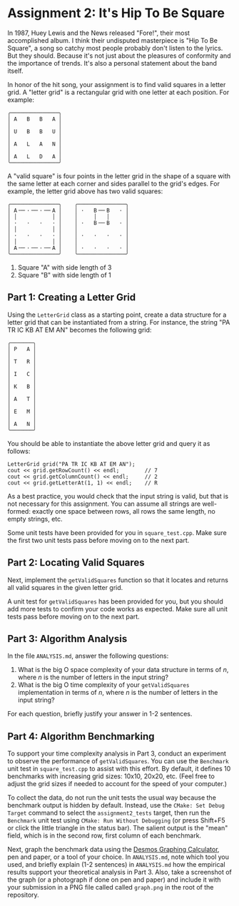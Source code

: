 # Assignment 2: It's Hip To Be Square

In 1987, Huey Lewis and the News released "Fore!", their most accomplished album. I think their undisputed masterpiece is "Hip To Be Square", a song so catchy most people probably don't listen to the lyrics. But they should. Because it's not just about the pleasures of conformity and the importance of trends. It's also a personal statement about the band itself.

In honor of the hit song, your assignment is to find valid squares in a letter grid. A "letter grid" is a rectangular grid with one letter at each position. For example:

    ╭───────────────╮
    │ A   B   B   A │
    │               │
    │ U   B   B   U │
    │               │
    │ A   L   A   N │
    │               │
    │ A   L   D   A │
    ╰───────────────╯

A "valid square" is four points in the letter grid in the shape of a square with the same letter at each corner and sides parallel to the grid's edges. For example, the letter grid above has two valid squares:

    ╭───────────────╮    ╭───────────────╮
    │ A╶─╴·╶─╴·╶─╴A │    │ ·   B╶─╴B   · │
    │ │           │ │    │     │   │     │
    │ ·   ·   ·   · │    │ ·   B╶─╴B   · │
    │ │           │ │    │               │
    │ ·   ·   ·   · │    │ ·   ·   ·   · │
    │ │           │ │    │               │
    │ A╶─╴·╶─╴·╶─╴A │    │ ·   ·   ·   · │
    ╰───────────────╯    ╰───────────────╯

1. Square "A" with side length of 3
2. Square "B" with side length of 1

## Part 1: Creating a Letter Grid

Using the `LetterGrid` class as a starting point, create a data structure for a letter grid that can be instantiated from a string. For instance, the string "PA TR IC KB AT EM AN" becomes the following grid:

    ╭───────╮
    │ P   A │
    │       │
    │ T   R │
    │       │
    │ I   C │
    │       │
    │ K   B │
    │       │
    │ A   T │
    │       │
    │ E   M │
    │       │
    │ A   N │
    ╰───────╯

You should be able to instantiate the above letter grid and query it as follows:

    LetterGrid grid("PA TR IC KB AT EM AN");
    cout << grid.getRowCount() << endl;        // 7
    cout << grid.getColumnCount() << endl;     // 2
    cout << grid.getLetterAt(1, 1) << endl;    // R

As a best practice, you would check that the input string is valid, but that is not necessary for this assignment. You can assume all strings are well-formed: exactly one space between rows, all rows the same length, no empty strings, etc.

Some unit tests have been provided for you in `square_test.cpp`. Make sure the first two unit tests pass before moving on to the next part.

## Part 2: Locating Valid Squares

Next, implement the `getValidSquares` function so that it locates and returns all valid squares in the given letter grid.

A unit test for `getValidSquares` has been provided for you, but you should add more tests to confirm your code works as expected. Make sure all unit tests pass before moving on to the next part.

## Part 3: Algorithm Analysis

In the file `ANALYSIS.md`, answer the following questions:

1. What is the big O space complexity of your data structure in terms of _n_, where _n_ is the number of letters in the input string?
2. What is the big O time complexity of your `getValidSquares` implementation in terms of _n_, where _n_ is the number of letters in the input string?

For each question, briefly justify your answer in 1-2 sentences.

## Part 4: Algorithm Benchmarking

To support your time complexity analysis in Part 3, conduct an experiment to observe the performance of `getValidSquares`. You can use the `Benchmark` unit test in `square_test.cpp` to assist with this effort. By default, it defines 10 benchmarks with increasing grid sizes: 10x10, 20x20, etc. (Feel free to adjust the grid sizes if needed to account for the speed of your computer.)

To collect the data, do not run the unit tests the usual way because the benchmark output is hidden by default. Instead, use the `CMake: Set Debug Target` command to select the `assignment2_tests` target, then run the `Benchmark` unit test using `CMake: Run Without Debugging` (or press Shift+F5 or click the little triangle in the status bar). The salient output is the "mean" field, which is in the second row, first column of each benchmark.

Next, graph the benchmark data using the [Desmos Graphing Calculator](https://www.desmos.com/calculator), pen and paper, or a tool of your choice. In `ANALYSIS.md`, note which tool you used, and briefly explain (1-2 sentences) in `ANALYSIS.md` how the empirical results support your theoretical analysis in Part 3. Also, take a screenshot of the graph (or a photograph if done on pen and paper) and include it with your submission in a PNG file called called `graph.png` in the root of the repository.
